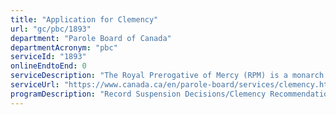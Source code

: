 ```yaml
---
title: "Application for Clemency"
url: "gc/pbc/1893"
department: "Parole Board of Canada"
departmentAcronym: "pbc"
serviceId: "1893"
onlineEndtoEnd: 0
serviceDescription: "The Royal Prerogative of Mercy (RPM) is a monarch's prerogative exercised in Canada by the Governor General or the Governor in Council. Clemency is granted in exceptional circumstances in deserving cases involving federal offences, where no other remedy exists in law to reduce severe negative effects of criminal sanctions. Clemency can be requested for numerous reasons, including employment, perceived inequity, medical conditions, immigration to Canada, compassion and financial hardship. The Governor General or the Governor in Council grants clemency upon the recommendation of a Minister of the Crown. In most cases it is the Minister of Public Safety and Emergency Preparedness who makes the recommendation."
serviceUrl: "https://www.canada.ca/en/parole-board/services/clemency.html,https://www.canada.ca/en/parole-board/services/clemency.html"
programDescription: "Record Suspension Decisions/Clemency Recommendations"
---
```

